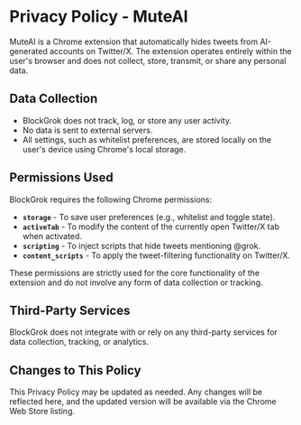 # Privacy Policy - MuteAI

MuteAI is a Chrome extension that automatically hides tweets from AI-generated accounts on Twitter/X. The extension operates entirely within the user's browser and does not collect, store, transmit, or share any personal data.

## Data Collection
- BlockGrok does not track, log, or store any user activity.
- No data is sent to external servers.
- All settings, such as whitelist preferences, are stored locally on the user's device using Chrome's local storage.

## Permissions Used
BlockGrok requires the following Chrome permissions:
- **`storage`** - To save user preferences (e.g., whitelist and toggle state).
- **`activeTab`** - To modify the content of the currently open Twitter/X tab when activated.
- **`scripting`** - To inject scripts that hide tweets mentioning @grok.
- **`content_scripts`** - To apply the tweet-filtering functionality on Twitter/X.

These permissions are strictly used for the core functionality of the extension and do not involve any form of data collection or tracking.

## Third-Party Services
BlockGrok does not integrate with or rely on any third-party services for data collection, tracking, or analytics.

## Changes to This Policy
This Privacy Policy may be updated as needed. Any changes will be reflected here, and the updated version will be available via the Chrome Web Store listing.